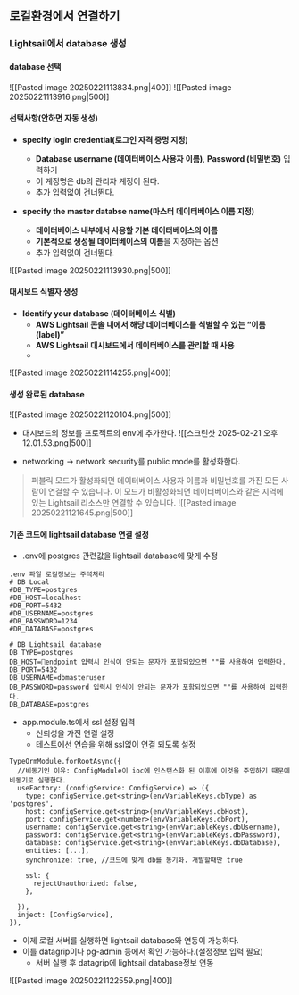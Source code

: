 ## 로컬환경에서 연결하기
### Lightsail에서 database 생성
#### database 선택

![[Pasted image 20250221113834.png|400]]
![[Pasted image 20250221113916.png|500]]


#### 선택사항(안하면 자동 생성)
- **specify login credential(로그인 자격 증명 지정)**
	- **Database username (데이터베이스 사용자 이름)**, **Password (비밀번호)** 입력하기
	- 이 계정명은 db의 관리자 계정이 된다.
	- 추가 입력없이 건너뛴다.

- **specify the master databse name(마스터 데이터베이스 이름 지정)**
	- **데이터베이스 내부에서 사용할 기본 데이터베이스의 이름**
	- **기본적으로 생성될 데이터베이스의 이름**을 지정하는 옵션
	- 추가 입력없이 건너뛴다.

![[Pasted image 20250221113930.png|500]]

#### 대시보드 식별자 생성
- **Identify your database (데이터베이스 식별)**
	- **AWS Lightsail 콘솔 내에서 해당 데이터베이스를 식별할 수 있는 “이름(label)”**
	- **AWS Lightsail 대시보드에서 데이터베이스를 관리할 때 사용**
	- 
![[Pasted image 20250221114255.png|400]]
#### 생성 완료된 database
![[Pasted image 20250221120104.png|500]]

- 대시보드의 정보를 프로젝트의 env에 추가한다.
![[스크린샷 2025-02-21 오후 12.01.53.png|500]]

- networking -> network security를 public mode를 활성화한다.
> 퍼블릭 모드가 활성화되면 데이터베이스 사용자 이름과 비밀번호를 가진 모든 사람이 연결할 수 있습니다. 이 모드가 비활성화되면 데이터베이스와 같은 지역에 있는 Lightsail 리소스만 연결할 수 있습니다.
![[Pasted image 20250221121645.png|500]]

#### 기존 코드에 lightsail database 연결 설정
- .env에 postgres 관련값을 lightsail database에 맞게 수정
```
.env 파일 로컬정보는 주석처리
# DB Local  
#DB_TYPE=postgres  
#DB_HOST=localhost  
#DB_PORT=5432  
#DB_USERNAME=postgres  
#DB_PASSWORD=1234  
#DB_DATABASE=postgres  
  
# DB Lightsail database  
DB_TYPE=postgres
DB_HOST=endpoint 입력시 인식이 안되는 문자가 포함되있으면 ""를 사용하여 입력한다. 
DB_PORT=5432  
DB_USERNAME=dbmasteruser
DB_PASSWORD=password 입력시 인식이 안되는 문자가 포함되있으면 ""를 사용하여 입력한다.
DB_DATABASE=postgres
```


- app.module.ts에서 ssl 설정 입력
	- 신뢰성을 가진 연결 설정
	- 테스트에선 연습을 위해 ssl없이 연결 되도록 설정
```node
TypeOrmModule.forRootAsync({  
  //비동기인 이유: ConfigModule이 ioc에 인스턴스화 된 이후에 이것을 주입하기 때문에 비동기로 실행한다.  
  useFactory: (configService: ConfigService) => ({  
    type: configService.get<string>(envVariableKeys.dbType) as 'postgres',  
    host: configService.get<string>(envVariableKeys.dbHost),  
    port: configService.get<number>(envVariableKeys.dbPort),  
    username: configService.get<string>(envVariableKeys.dbUsername),  
    password: configService.get<string>(envVariableKeys.dbPassword),  
    database: configService.get<string>(envVariableKeys.dbDatabase),  
    entities: [...],  
    synchronize: true, //코드에 맞게 db를 동기화. 개발할때만 true 

    ssl: {  
      rejectUnauthorized: false,  
    },
      
  }),  
  inject: [ConfigService],  
}),
```

- 이제 로컬 서버를 실행하면 lightsail database와 연동이 가능하다.
- 이를 datagrip이나 pg-admin 등에서 확인 가능하다.(설정정보 입력 필요)
	- 서버 실행 후 datagrip에 lightsail database정보 연동

![[Pasted image 20250221122559.png|400]]
